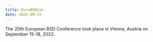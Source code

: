 ```yaml
---
title: EuroBSDCon
date: 2022-09-15
---
```

The 20th European BSD Conference took place in Vienna, Austria on September 15-18, 2022.
